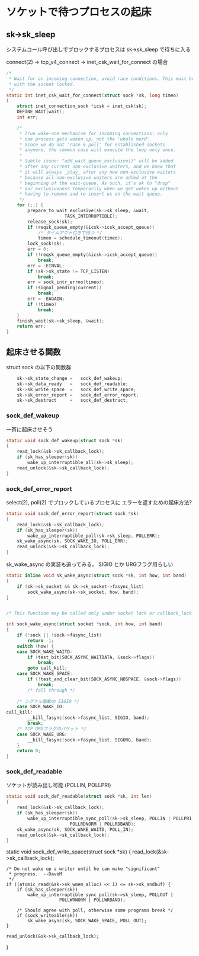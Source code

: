 # ソケットで待つプロセスの起床

## sk->sk_sleep

システムコール呼び出しでブロックするプロセスは sk->sk_sleep で待ちに入る

connect(2) -> tcp_v4_connect -> inet_csk_wait_for_connect の場合

```c
/*
 * Wait for an incoming connection, avoid race conditions. This must be called
 * with the socket locked.
 */
static int inet_csk_wait_for_connect(struct sock *sk, long timeo)
{
	struct inet_connection_sock *icsk = inet_csk(sk);
	DEFINE_WAIT(wait);
	int err;

	/*
	 * True wake-one mechanism for incoming connections: only
	 * one process gets woken up, not the 'whole herd'.
	 * Since we do not 'race & poll' for established sockets
	 * anymore, the common case will execute the loop only once.
	 *
	 * Subtle issue: "add_wait_queue_exclusive()" will be added
	 * after any current non-exclusive waiters, and we know that
	 * it will always _stay_ after any new non-exclusive waiters
	 * because all non-exclusive waiters are added at the
	 * beginning of the wait-queue. As such, it's ok to "drop"
	 * our exclusiveness temporarily when we get woken up without
	 * having to remove and re-insert us on the wait queue.
	 */
	for (;;) {
		prepare_to_wait_exclusive(sk->sk_sleep, &wait,
					  TASK_INTERRUPTIBLE);
		release_sock(sk);
		if (reqsk_queue_empty(&icsk->icsk_accept_queue))
            /* タイムアウト付きで待つ */
			timeo = schedule_timeout(timeo);
		lock_sock(sk);
		err = 0;
		if (!reqsk_queue_empty(&icsk->icsk_accept_queue))
			break;
		err = -EINVAL;
		if (sk->sk_state != TCP_LISTEN)
			break;
		err = sock_intr_errno(timeo);
		if (signal_pending(current))
			break;
		err = -EAGAIN;
		if (!timeo)
			break;
	}
	finish_wait(sk->sk_sleep, &wait);
	return err;
}
```

## 起床させる関数

struct sock の以下の関数群

```c
	sk->sk_state_change	=	sock_def_wakeup;
	sk->sk_data_ready	=	sock_def_readable;
	sk->sk_write_space	=	sock_def_write_space;
	sk->sk_error_report	=	sock_def_error_report;
	sk->sk_destruct		=	sock_def_destruct;
```

### sock_def_wakeup

一斉に起床させそう

```c
static void sock_def_wakeup(struct sock *sk)
{
	read_lock(&sk->sk_callback_lock);
	if (sk_has_sleeper(sk))
		wake_up_interruptible_all(sk->sk_sleep);
	read_unlock(&sk->sk_callback_lock);
}
```

### sock_def_error_report

select(2), poll(2) でブロックしているプロセスに エラーを返すための起床方法?

```c
static void sock_def_error_report(struct sock *sk)
{
	read_lock(&sk->sk_callback_lock);
	if (sk_has_sleeper(sk))
		wake_up_interruptible_poll(sk->sk_sleep, POLLERR);
	sk_wake_async(sk, SOCK_WAKE_IO, POLL_ERR);
	read_unlock(&sk->sk_callback_lock);
}
```

sk_wake_async の実装も追ってみる。 SIGIO とか URGフラグ用らしい

```c
static inline void sk_wake_async(struct sock *sk, int how, int band)
{
	if (sk->sk_socket && sk->sk_socket->fasync_list)
		sock_wake_async(sk->sk_socket, how, band);
}


/* This function may be called only under socket lock or callback_lock */

int sock_wake_async(struct socket *sock, int how, int band)
{
	if (!sock || !sock->fasync_list)
		return -1;
	switch (how) {
	case SOCK_WAKE_WAITD:
		if (test_bit(SOCK_ASYNC_WAITDATA, &sock->flags))
			break;
		goto call_kill;
	case SOCK_WAKE_SPACE:
		if (!test_and_clear_bit(SOCK_ASYNC_NOSPACE, &sock->flags))
			break;
		/* fall through */
        
    /* シグナル駆動の SIGIO */
	case SOCK_WAKE_IO:
call_kill:
		__kill_fasync(sock->fasync_list, SIGIO, band);
		break;
    /* TCP URGフラグのパケット */
	case SOCK_WAKE_URG:
		__kill_fasync(sock->fasync_list, SIGURG, band);
	}
	return 0;
}
```

### sock_def_readable

ソケットが読み出し可能 (POLLIN, POLLPRI)

```c
static void sock_def_readable(struct sock *sk, int len)
{
	read_lock(&sk->sk_callback_lock);
	if (sk_has_sleeper(sk))
		wake_up_interruptible_sync_poll(sk->sk_sleep, POLLIN | POLLPRI |
						POLLRDNORM | POLLRDBAND);
	sk_wake_async(sk, SOCK_WAKE_WAITD, POLL_IN);
	read_unlock(&sk->sk_callback_lock);
}
```



static void sock_def_write_space(struct sock *sk)
{
	read_lock(&sk->sk_callback_lock);

	/* Do not wake up a writer until he can make "significant"
	 * progress.  --DaveM
	 */
	if ((atomic_read(&sk->sk_wmem_alloc) << 1) <= sk->sk_sndbuf) {
		if (sk_has_sleeper(sk))
			wake_up_interruptible_sync_poll(sk->sk_sleep, POLLOUT |
						POLLWRNORM | POLLWRBAND);

		/* Should agree with poll, otherwise some programs break */
		if (sock_writeable(sk))
			sk_wake_async(sk, SOCK_WAKE_SPACE, POLL_OUT);
	}

	read_unlock(&sk->sk_callback_lock);
}
```